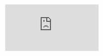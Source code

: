 ![equation](http://www.sciweavers.org/tex2img.php?eq=%20x%5E%7Bk%7D%20%20%5Cfrac%7B%5Cpartial%5Enf%7D%7B%5Cpartial%20x%5En%7D%20&bc=White&fc=Black&im=jpg&fs=12&ff=arev&edit=0)
